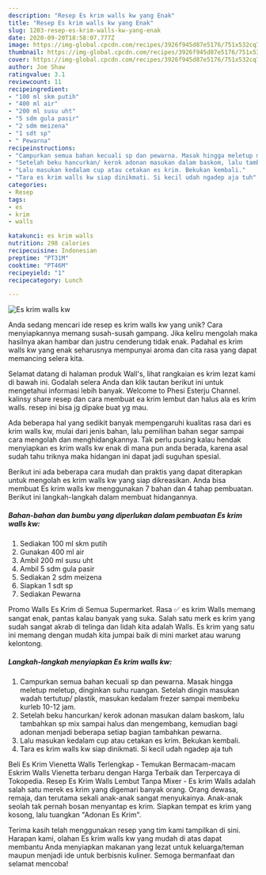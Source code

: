 ```yaml
---
description: "Resep Es krim walls kw yang Enak"
title: "Resep Es krim walls kw yang Enak"
slug: 1203-resep-es-krim-walls-kw-yang-enak
date: 2020-09-20T18:58:07.777Z
image: https://img-global.cpcdn.com/recipes/3926f945d87e5176/751x532cq70/es-krim-walls-kw-foto-resep-utama.jpg
thumbnail: https://img-global.cpcdn.com/recipes/3926f945d87e5176/751x532cq70/es-krim-walls-kw-foto-resep-utama.jpg
cover: https://img-global.cpcdn.com/recipes/3926f945d87e5176/751x532cq70/es-krim-walls-kw-foto-resep-utama.jpg
author: Joe Shaw
ratingvalue: 3.1
reviewcount: 11
recipeingredient:
- "100 ml skm putih"
- "400 ml air"
- "200 ml susu uht"
- "5 sdm gula pasir"
- "2 sdm meizena"
- "1 sdt sp"
- " Pewarna"
recipeinstructions:
- "Campurkan semua bahan kecuali sp dan pewarna. Masak hingga meletup meletup, dinginkan suhu ruangan. Setelah dingin masukan wadah tertutup/ plastik, masukan kedalam frezer sampai membeku kurleb 10-12 jam."
- "Setelah beku hancurkan/ kerok adonan masukan dalam baskom, lalu tambahkan sp mix sampai halus dan mengembang, kemudian bagi adonan menjadi beberapa setiap bagian tambahkan pewarna."
- "Lalu masukan kedalam cup atau cetakan es krim. Bekukan kembali."
- "Tara es krim walls kw siap dinikmati. Si kecil udah ngadep aja tuh"
categories:
- Resep
tags:
- es
- krim
- walls

katakunci: es krim walls 
nutrition: 298 calories
recipecuisine: Indonesian
preptime: "PT31M"
cooktime: "PT46M"
recipeyield: "1"
recipecategory: Lunch

---
```



![Es krim walls kw](https://img-global.cpcdn.com/recipes/3926f945d87e5176/751x532cq70/es-krim-walls-kw-foto-resep-utama.jpg)

Anda sedang mencari ide resep es krim walls kw yang unik? Cara menyiapkannya memang susah-susah gampang. Jika keliru mengolah maka hasilnya akan hambar dan justru cenderung tidak enak. Padahal es krim walls kw yang enak seharusnya mempunyai aroma dan cita rasa yang dapat memancing selera kita.

Selamat datang di halaman produk Wall&#39;s, lihat rangkaian es krim lezat kami di bawah ini. Godalah selera Anda dan klik tautan berikut ini untuk mengetahui informasi lebih banyak. Welcome to Phesi Esterju Channel. kalinsy share resep dan cara membuat ea krim lembut dan halus ala es krim walls. resep ini bisa jg dipake buat yg mau.

Ada beberapa hal yang sedikit banyak mempengaruhi kualitas rasa dari es krim walls kw, mulai dari jenis bahan, lalu pemilihan bahan segar sampai cara mengolah dan menghidangkannya. Tak perlu pusing kalau hendak menyiapkan es krim walls kw enak di mana pun anda berada, karena asal sudah tahu triknya maka hidangan ini dapat jadi suguhan spesial.


Berikut ini ada beberapa cara mudah dan praktis yang dapat diterapkan untuk mengolah es krim walls kw yang siap dikreasikan. Anda bisa membuat Es krim walls kw menggunakan 7 bahan dan 4 tahap pembuatan. Berikut ini langkah-langkah dalam membuat hidangannya.

<!--inarticleads1-->

##### Bahan-bahan dan bumbu yang diperlukan dalam pembuatan Es krim walls kw:

1. Sediakan 100 ml skm putih
1. Gunakan 400 ml air
1. Ambil 200 ml susu uht
1. Ambil 5 sdm gula pasir
1. Sediakan 2 sdm meizena
1. Siapkan 1 sdt sp
1. Sediakan  Pewarna


Promo Walls Es Krim di Semua Supermarket. Rasa ✅ es krim Walls memang sangat enak, pantas kalau banyak yang suka. Salah satu merk es krim yang sudah sangat akrab di telinga dan lidah kita adalah Walls. Es krim yang satu ini memang dengan mudah kita jumpai baik di mini market atau warung kelontong. 

<!--inarticleads2-->

##### Langkah-langkah menyiapkan Es krim walls kw:

1. Campurkan semua bahan kecuali sp dan pewarna. Masak hingga meletup meletup, dinginkan suhu ruangan. Setelah dingin masukan wadah tertutup/ plastik, masukan kedalam frezer sampai membeku kurleb 10-12 jam.
1. Setelah beku hancurkan/ kerok adonan masukan dalam baskom, lalu tambahkan sp mix sampai halus dan mengembang, kemudian bagi adonan menjadi beberapa setiap bagian tambahkan pewarna.
1. Lalu masukan kedalam cup atau cetakan es krim. Bekukan kembali.
1. Tara es krim walls kw siap dinikmati. Si kecil udah ngadep aja tuh


Beli Es Krim Vienetta Walls Terlengkap - Temukan Bermacam-macam Eskrim Walls Vienetta terbaru dengan Harga Terbaik dan Terpercaya di Tokopedia. Resep Es Krim Walls Lembut Tanpa Mixer - Es krim Walls adalah salah satu merek es krim yang digemari banyak orang. Orang dewasa, remaja, dan terutama sekali anak-anak sangat menyukainya. Anak-anak seolah tak pernah bosan menyantap es krim. Siapkan tempat es krim yang kosong, lalu tuangkan &#34;Adonan Es Krim&#34;. 

Terima kasih telah menggunakan resep yang tim kami tampilkan di sini. Harapan kami, olahan Es krim walls kw yang mudah di atas dapat membantu Anda menyiapkan makanan yang lezat untuk keluarga/teman maupun menjadi ide untuk berbisnis kuliner. Semoga bermanfaat dan selamat mencoba!
